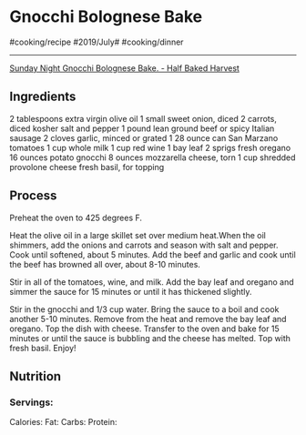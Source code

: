 # Gnocchi Bolognese Bake
#cooking/recipe #2019/July# #cooking/dinner
- - - -
[Sunday Night Gnocchi Bolognese Bake. - Half Baked Harvest](https://www.halfbakedharvest.com/sunday-night-gnocchi-bolognese-bake/)

## Ingredients
2 tablespoons extra virgin olive oil
1 small sweet onion, diced
2 carrots, diced
kosher salt and pepper
1 pound lean ground beef or spicy Italian sausage
2 cloves garlic, minced or grated
1 28 ounce can San Marzano tomatoes
1 cup whole milk
1 cup red wine
1 bay leaf
2 sprigs fresh oregano
16 ounces potato gnocchi
8 ounces mozzarella cheese, torn
1 cup shredded provolone cheese
fresh basil, for topping

## Process
Preheat the oven to 425 degrees F.

Heat the olive oil in a large skillet set over medium heat.When the oil shimmers, add the onions and carrots and season with salt and pepper. Cook until softened, about 5 minutes. Add the beef and garlic and cook until the beef has browned all over, about 8-10 minutes.

Stir in all of the tomatoes, wine, and milk. Add the bay leaf and oregano and simmer the sauce for 15 minutes or until it has thickened slightly.

Stir in the gnocchi and 1/3 cup water. Bring the sauce to a boil and cook another 5-10 minutes. Remove from the heat and remove the bay leaf and oregano. Top the dish with cheese. Transfer to the oven and bake for 15 minutes or until the sauce is bubbling and the cheese has melted. Top with fresh basil. Enjoy!

## Nutrition
### Servings:
Calories: 
Fat: 
Carbs: 
Protein: 